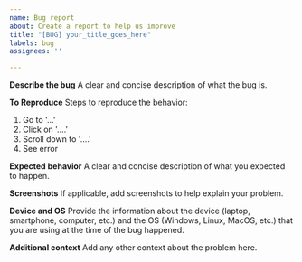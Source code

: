```yaml
---
name: Bug report
about: Create a report to help us improve
title: "[BUG] your_title_goes_here"
labels: bug
assignees: ''

---
```


**Describe the bug**
A clear and concise description of what the bug is.

**To Reproduce**
Steps to reproduce the behavior:
1. Go to '...'
2. Click on '....'
3. Scroll down to '....'
4. See error

**Expected behavior**
A clear and concise description of what you expected to happen.

**Screenshots**
If applicable, add screenshots to help explain your problem.

**Device and OS**
Provide the information about the device (laptop, smartphone, computer, etc.) and the OS (Windows, Linux, MacOS, etc.) that you are using at the time of the bug happened.

**Additional context**
Add any other context about the problem here.
